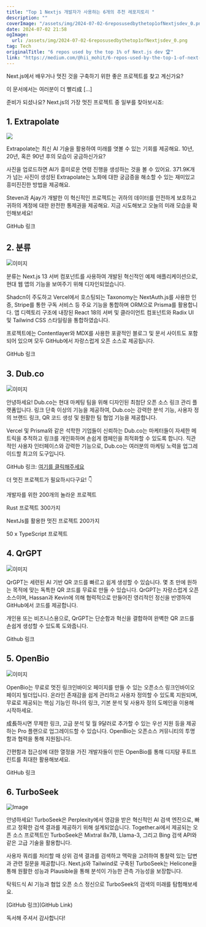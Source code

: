 ```yaml
---
title: "Top 1 Nextjs 개발자가 사용하는 6개의 추천 레포지토리 "
description: ""
coverImage: "/assets/img/2024-07-02-6reposusedbythetop1ofNextjsdev_0.png"
date: 2024-07-02 21:58
ogImage:
  url: /assets/img/2024-07-02-6reposusedbythetop1ofNextjsdev_0.png
tag: Tech
originalTitle: "6 repos used by the top 1% of Next.js dev 🏆"
link: "https://medium.com/@hii_mohit/6-repos-used-by-the-top-1-of-next-js-dev-683088c792f6"
---
```


Next.js에서 배우거나 멋진 것을 구축하기 위한 좋은 프로젝트를 찾고 계신가요?

이 문서에서는 여러분이 더 빨리成 [...]

준비가 되셨나요? Next.js의 가장 멋진 프로젝트 중 일부를 찾아보시죠:

## 1. Extrapolate

<div class="content-ad"></div>

<img src="/assets/img/2024-07-02-6reposusedbythetop1ofNextjsdev_0.png" />

Extrapolate는 최신 AI 기술을 활용하여 미래를 엿볼 수 있는 기회를 제공해요. 10년, 20년, 혹은 90년 후의 모습이 궁금하신가요?

사진을 업로드하면 AI가 흥미로운 연령 진행을 생성하는 것을 볼 수 있어요. 371.9K개가 넘는 사진이 생성된 Extrapolate는 노화에 대한 궁금증을 해소할 수 있는 재미있고 흥미진진한 방법을 제공해요.

Steven과 Ajay가 개발한 이 혁신적인 프로젝트는 귀하의 데이터를 안전하게 보호하고 귀하의 계정에 대한 완전한 통제권을 제공해요. 지금 시도해보고 오늘의 미래 모습을 확인해보세요!

<div class="content-ad"></div>

GitHub 링크

## 2. 분류

![이미지](/assets/img/2024-07-02-6reposusedbythetop1ofNextjsdev_1.png)

분류는 Next.js 13 서버 컴포넌트를 사용하여 개발된 혁신적인 예제 애플리케이션으로, 현대 웹 앱의 기능을 보여주기 위해 디자인되었습니다.

<div class="content-ad"></div>

Shadcn이 주도하고 Vercel에서 호스팅되는 Taxonomy는 NextAuth.js를 사용한 인증, Stripe를 통한 구독 서비스 등 주요 기능을 통합하며 ORM으로 Prisma를 활용합니다. 앱 디렉토리 구조에 내장된 React 18의 서버 및 클라이언트 컴포넌트와 Radix UI 및 Tailwind CSS 스타일링을 통합하였습니다.

프로젝트에는 Contentlayer와 MDX를 사용한 포괄적인 블로그 및 문서 사이트도 포함되어 있으며 모두 GitHub에서 자랑스럽게 오픈 소스로 제공됩니다.

GitHub 링크

## 3. Dub.co

<div class="content-ad"></div>

![이미지](/assets/img/2024-07-02-6reposusedbythetop1ofNextjsdev_2.png)

안녕하세요! Dub.co는 현대 마케팅 팀을 위해 디자인된 최첨단 오픈 소스 링크 관리 플랫폼입니다. 링크 단축 이상의 기능을 제공하여, Dub.co는 강력한 분석 기능, 사용자 정의 브랜드 링크, QR 코드 생성 및 원활한 팀 협업 기능을 제공합니다.

Vercel 및 Prisma와 같은 석학한 기업들이 신뢰하는 Dub.co는 마케터들이 자세한 메트릭을 추적하고 링크를 개인화하며 손쉽게 캠페인을 최적화할 수 있도록 합니다. 직관적인 사용자 인터페이스와 강력한 기능으로, Dub.co는 여러분의 마케팅 노력을 업그레이드할 최고의 도구입니다.

GitHub 링크: [여기를 클릭해주세요](https://github.com/)

<div class="content-ad"></div>

더 멋진 프로젝트가 필요하시다구요! 👇

개발자를 위한 200개의 놀라운 프로젝트

Rust 프로젝트 300가지

NextJs를 활용한 멋진 프로젝트 200가지

<div class="content-ad"></div>

50 x TypeScript 프로젝트

## 4. QrGPT

![이미지](/assets/img/2024-07-02-6reposusedbythetop1ofNextjsdev_3.png)

QrGPT는 세련된 AI 기반 QR 코드를 빠르고 쉽게 생성할 수 있습니다. 몇 초 만에 원하는 목적에 맞는 독특한 QR 코드를 무료로 만들 수 있습니다. QrGPT는 자랑스럽게 오픈 소스이며, Hassan과 Kevin에 의해 협력적으로 만들어진 영리적인 정신을 반영하여 GitHub에서 코드를 제공합니다.

<div class="content-ad"></div>

개인용 또는 비즈니스용으로, QrGPT는 단순함과 혁신을 결합하여 완벽한 QR 코드를 손쉽게 생성할 수 있도록 도와줍니다.

Github 링크

## 5. OpenBio

![이미지](/assets/img/2024-07-02-6reposusedbythetop1ofNextjsdev_4.png)

<div class="content-ad"></div>

OpenBio는 무료로 멋진 링크인바이오 페이지를 만들 수 있는 오픈소스 링크인바이오 페이지 빌더입니다. 온라인 존재감을 쉽게 관리하고 사용자 정의할 수 있도록 지원되며, 무료로 제공되는 핵심 기능인 하나의 링크, 기본 분석 및 사용자 정의 도메인을 이용해 시작하세요.

成長하시면 무제한 링크, 고급 분석 및 월 9달러로 추가할 수 있는 우선 지원 등을 제공하는 Pro 플랜으로 업그레이드할 수 있습니다. OpenBio는 오픈소스 커뮤니티의 투명함과 협력을 통해 지원됩니다.

간편함과 접근성에 대한 열정을 가진 개발자들이 만든 OpenBio를 통해 디지턈 푸트프린트를 최대한 활용해보세요.

GitHub 링크

<div class="content-ad"></div>

## 6. TurboSeek

![Image](/assets/img/2024-07-02-6reposusedbythetop1ofNextjsdev_5.png)

안녕하세요! TurboSeek은 Perplexity에서 영감을 받은 혁신적인 AI 검색 엔진으로, 빠르고 정확한 검색 결과를 제공하기 위해 설계되었습니다. Together.ai에서 제공되는 오픈 소스 프로젝트인 TurboSeek은 Mixtral 8x7B, Llama-3, 그리고 Bing 검색 API와 같은 고급 기술을 활용합니다.

사용자 쿼리를 처리할 때 상위 검색 결과를 검색하고 맥락을 고려하여 통찰력 있는 답변과 관련 질문을 제공합니다. Next.js와 Tailwind로 구축된 TurboSeek는 Helicone을 통해 원활한 성능과 Plausible을 통해 분석이 가능한 관측 가능성을 보장합니다.

<div class="content-ad"></div>

탁워드식 AI 기능과 협업 오픈 소스 정신으로 TurboSeek의 검색의 미래를 탐험해보세요.

[GitHub 링크](GitHub Link)

독서해 주셔서 감사합니다!
